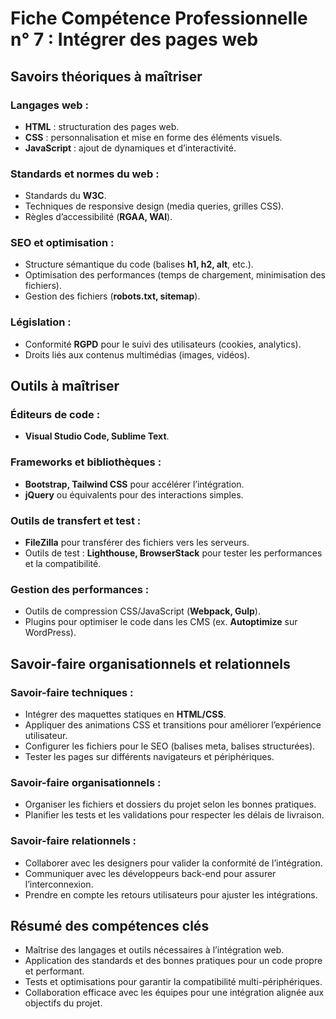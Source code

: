 # Fiche Compétence Professionnelle n° 7 : Intégrer des pages web

## Savoirs théoriques à maîtriser

### Langages web :
- **HTML** : structuration des pages web.
- **CSS** : personnalisation et mise en forme des éléments visuels.
- **JavaScript** : ajout de dynamiques et d’interactivité.

### Standards et normes du web :
- Standards du **W3C**.
- Techniques de responsive design (media queries, grilles CSS).
- Règles d’accessibilité (**RGAA, WAI**).

### SEO et optimisation :
- Structure sémantique du code (balises **h1, h2, alt**, etc.).
- Optimisation des performances (temps de chargement, minimisation des fichiers).
- Gestion des fichiers (**robots.txt, sitemap**).

### Législation :
- Conformité **RGPD** pour le suivi des utilisateurs (cookies, analytics).
- Droits liés aux contenus multimédias (images, vidéos).

## Outils à maîtriser

### Éditeurs de code :
- **Visual Studio Code, Sublime Text**.

### Frameworks et bibliothèques :
- **Bootstrap, Tailwind CSS** pour accélérer l’intégration.
- **jQuery** ou équivalents pour des interactions simples.

### Outils de transfert et test :
- **FileZilla** pour transférer des fichiers vers les serveurs.
- Outils de test : **Lighthouse, BrowserStack** pour tester les performances et la compatibilité.

### Gestion des performances :
- Outils de compression CSS/JavaScript (**Webpack, Gulp**).
- Plugins pour optimiser le code dans les CMS (ex. **Autoptimize** sur WordPress).

## Savoir-faire organisationnels et relationnels

### Savoir-faire techniques :
- Intégrer des maquettes statiques en **HTML/CSS**.
- Appliquer des animations CSS et transitions pour améliorer l’expérience utilisateur.
- Configurer les fichiers pour le SEO (balises meta, balises structurées).
- Tester les pages sur différents navigateurs et périphériques.

### Savoir-faire organisationnels :
- Organiser les fichiers et dossiers du projet selon les bonnes pratiques.
- Planifier les tests et les validations pour respecter les délais de livraison.

### Savoir-faire relationnels :
- Collaborer avec les designers pour valider la conformité de l’intégration.
- Communiquer avec les développeurs back-end pour assurer l’interconnexion.
- Prendre en compte les retours utilisateurs pour ajuster les intégrations.

## Résumé des compétences clés
- Maîtrise des langages et outils nécessaires à l’intégration web.
- Application des standards et des bonnes pratiques pour un code propre et performant.
- Tests et optimisations pour garantir la compatibilité multi-périphériques.
- Collaboration efficace avec les équipes pour une intégration alignée aux objectifs du projet.
